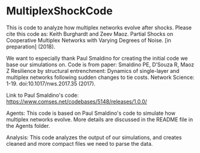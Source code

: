 # MultiplexShockCode
This is code to analyze how multiplex networks evolve after shocks.
Please cite this code as: 
Keith Burghardt and Zeev Maoz. Partial Shocks on Cooperative Multiplex Networks with Varying Degrees of Noise.
[in preparation] (2018).

We want to especially thank Paul Smaldino for creating the initial code we base our simulations on. Code is from paper:
Smaldino PE, D’Souza R, Maoz Z Resilience by structural entrenchment: Dynamics of single-layer and multiplex networks following sudden changes to tie costs. Network Science: 1-19. doi:10.1017/nws.2017.35 (2017).

Link to Paul Smaldino's code: https://www.comses.net/codebases/5148/releases/1.0.0/

Agents: This code is based on Paul Smaldino's code to simulate how multiplex networks evolve. More details are discussed in the README file in the Agents folder.

Analysis: This code analyzes the output of our simulations, and creates cleaned and more compact files we need to parse the data.

